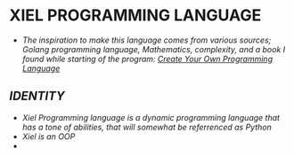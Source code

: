 # XIEL PROGRAMMING LANGUAGE

- _The inspiration to make this language comes from various sources; Golang programming language, Mathematics, complexity, and a book I found while starting of the program: [Create Your Own Programming Language](http://linktothegithub)_

## _IDENTITY_

- _Xiel Programming language is a dynamic programming language that has a tone of abilities, that will somewhat be referrenced as Python_
- _Xiel is an OOP_
- 